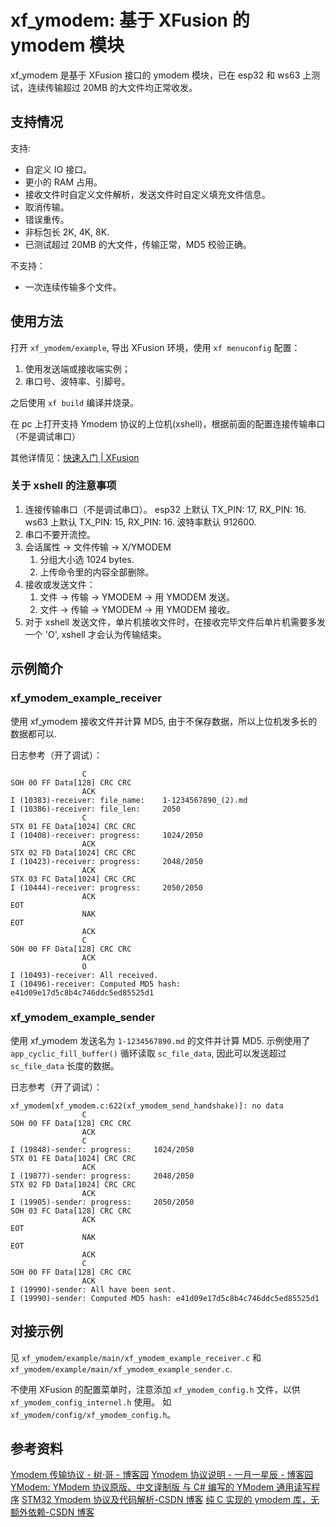 # xf_ymodem: 基于 XFusion 的 ymodem 模块

xf_ymodem 是基于 XFusion 接口的 ymodem 模块，已在 esp32 和 ws63 上测试，连续传输超过 20MB 的大文件均正常收发。

## 支持情况

支持:

- 自定义 IO 接口。
- 更小的 RAM 占用。
- 接收文件时自定义文件解析，发送文件时自定义填充文件信息。
- 取消传输。
- 错误重传。
- 非标包长 2K, 4K, 8K.
- 已测试超过 20MB 的大文件，传输正常，MD5 校验正确。

不支持：

- 一次连续传输多个文件。

## 使用方法

打开 `xf_ymodem/example`, 导出 XFusion 环境，使用 `xf menuconfig` 配置：

1.  使用发送端或接收端实例；
1.  串口号、波特率、引脚号。

之后使用 `xf build` 编译并烧录。

在 pc 上打开支持 Ymodem 协议的上位机(xshell)，根据前面的配置连接传输串口（不是调试串口）

其他详情见：[快速入门 | XFusion](https://www.coral-zone.cc/#/document?path=/document/)

### 关于 xshell 的注意事项

1.  连接传输串口（不是调试串口）。
    esp32 上默认 TX_PIN: 17, RX_PIN: 16.
    ws63 上默认 TX_PIN: 15, RX_PIN: 16.
    波特率默认 912600.
1.  串口不要开流控。
1.  会话属性 -> 文件传输 -> X/YMODEM
    1.  分组大小选 1024 bytes.
    1.  上传命令里的内容全部删除。
1.  接收或发送文件：
    1.  文件 -> 传输 -> YMODEM -> 用 YMODEM 发送。
    1.  文件 -> 传输 -> YMODEM -> 用 YMODEM 接收。
1.  对于 xshell 发送文件，单片机接收文件时，在接收完毕文件后单片机需要多发一个 'O', xshell 才会认为传输结束。

## 示例简介

### xf_ymodem_example_receiver

使用 xf_ymodem 接收文件并计算 MD5, 由于不保存数据，所以上位机发多长的数据都可以.

日志参考（开了调试）：

```
				C
SOH 00 FF Data[128] CRC CRC
				ACK
I (10383)-receiver: file_name:    1-1234567890_(2).md
I (10386)-receiver: file_len:     2050
				C
STX 01 FE Data[1024] CRC CRC
I (10408)-receiver: progress:     1024/2050
				ACK
STX 02 FD Data[1024] CRC CRC
I (10423)-receiver: progress:     2048/2050
				ACK
STX 03 FC Data[1024] CRC CRC
I (10444)-receiver: progress:     2050/2050
				ACK
EOT
				NAK
EOT
				ACK
				C
SOH 00 FF Data[128] CRC CRC
				ACK
				O
I (10493)-receiver: All received.
I (10496)-receiver: Computed MD5 hash: e41d09e17d5c8b4c746ddc5ed85525d1
```

### xf_ymodem_example_sender

使用 xf_ymodem 发送名为 `1-1234567890.md` 的文件并计算 MD5. 示例使用了 `app_cyclic_fill_buffer()` 循环读取 `sc_file_data`, 因此可以发送超过 `sc_file_data` 长度的数据。

日志参考（开了调试）：

```
xf_ymodem[xf_ymodem.c:622(xf_ymodem_send_handshake)]: no data
				C
SOH 00 FF Data[128] CRC CRC
				ACK
				C
I (19848)-sender: progress:     1024/2050
STX 01 FE Data[1024] CRC CRC
				ACK
I (19877)-sender: progress:     2048/2050
STX 02 FD Data[1024] CRC CRC
				ACK
I (19905)-sender: progress:     2050/2050
SOH 03 FC Data[128] CRC CRC
				ACK
EOT
				NAK
EOT
				ACK
				C
SOH 00 FF Data[128] CRC CRC
				ACK
I (19990)-sender: All have been sent.
I (19990)-sender: Computed MD5 hash: e41d09e17d5c8b4c746ddc5ed85525d1
```

## 对接示例

见 `xf_ymodem/example/main/xf_ymodem_example_receiver.c` 和 `xf_ymodem/example/main/xf_ymodem_example_sender.c`.

不使用 XFusion 的配置菜单时，注意添加 `xf_ymodem_config.h` 文件，以供 `xf_ymodem_config_internel.h` 使用。
如 `xf_ymodem/config/xf_ymodem_config.h`。

## 参考资料

[Ymodem 传输协议 - 树·哥 - 博客园](https://www.cnblogs.com/zzssdd2/p/15418778.html)
[Ymodem 协议说明 - 一月一星辰 - 博客园](https://www.cnblogs.com/tangwc/p/18276156)
[YModem: YModem 协议原版、中文译制版 与 C# 编写的 YModem 通用读写程序](https://gitee.com/miuser00/ymodemwin)
[STM32 Ymodem 协议及代码解析-CSDN 博客](https://blog.csdn.net/u012993936/article/details/125102816)
[纯 C 实现的 ymodem 库，无额外依赖-CSDN 博客](https://blog.csdn.net/qq_40824852/article/details/139661772)
